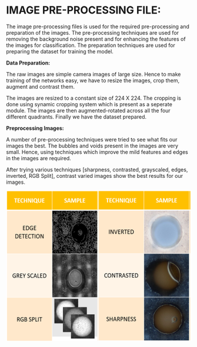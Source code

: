 # IMAGE PRE-PROCESSING FILE:

The image pre-processing files is used for the required pre-processing and preparation of the images. The pre-processing techniques are used for removing the background noise present and for enhancing the features of the images for classification. The preparation techniques are used for preparing the dataset for training the model. 

**Data Preparation:**

The raw images are simple camera images of large size. Hence to make training of the networks easy, we have to resize the images, crop them, augment and contrast them. 

The images are resized to a constant size of 224 X 224. The cropping is done using synamic cropping system which is present as a seperate module. The images are then augmented-rotated across all the four different quadrants. Finally we have the dataset prepared. 

**Preprocessing Images:**

A number of pre-processing techniques were tried to see what fits our images the best. The bubbles and voids present in the images are very small. Hence, using techniques which improve the mild features and edges in the images are required. 

After trying various techniques [sharpness, contrasted, grayscaled, edges, inverted, RGB Split], contrast varied images show the best results for our images. 

![image](/images/PRE-PROCESS_TABLE.PNG)






